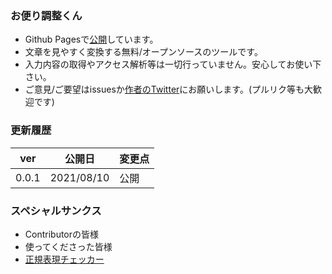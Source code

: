 ### お便り調整くん
- Github Pagesで[公開](https://norihitoishida.github.io/adjust-posts/)しています。
- 文章を見やすく変換する無料/オープンソースのツールです。
- 入力内容の取得やアクセス解析等は一切行っていません。安心してお使い下さい。
- ご意見/ご要望はissuesか[作者のTwitter](https://twitter.com/norihitoishida)にお願いします。(プルリク等も大歓迎です)

### 更新履歴

|ver|公開日|変更点|
|---|---|---|
|0.0.1|2021/08/10|公開|

### スペシャルサンクス
- Contributorの皆様
- 使ってくださった皆様
- [正規表現チェッカー](https://weblabo.oscasierra.net/tools/regex/)